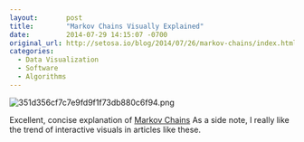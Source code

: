 ```yaml
---
layout:       post
title:        "Markov Chains Visually Explained"
date:         2014-07-29 14:15:07 -0700
original_url: http://setosa.io/blog/2014/07/26/markov-chains/index.html
categories:
  - Data Visualization
  - Software
  - Algorithms
---
```


  ![351d356cf7c7e9fd9f1f73db880c6f94.png](/attachments/351d356cf7c7e9fd9f1f73db880c6f94/image.png)  

 Excellent, concise explanation of  [Markov Chains](http://en.wikipedia.org/wiki/Markov_chains)   As a side note, I really like the trend of interactive visuals in articles like these.

 
